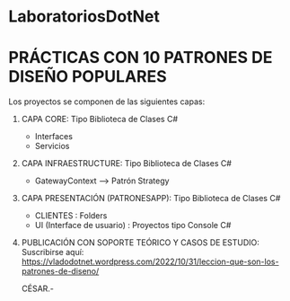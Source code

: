 # LaboratoriosDotNet
 
 PRÁCTICAS CON 10 PATRONES DE DISEÑO POPULARES
 ===============================================
 
 Los proyectos se componen de las siguientes capas:
 
 1. CAPA CORE: Tipo Biblioteca de Clases C#
     - Interfaces
     - Servicios
     
 2. CAPA INFRAESTRUCTURE: Tipo Biblioteca de Clases C#
     - GatewayContext --> Patrón Strategy
 
 3. CAPA PRESENTACIÓN (PATRONESAPP): Tipo Biblioteca de Clases C#
     - CLIENTES : Folders
     - UI (Interface de usuario) : Proyectos tipo Console C#
     
 4. PUBLICACIÓN CON SOPORTE TEÓRICO Y CASOS DE ESTUDIO:
    Suscribirse aquí:     
    https://vladodotnet.wordpress.com/2022/10/31/leccion-que-son-los-patrones-de-diseno/
    
     
     CÉSAR.-
 
